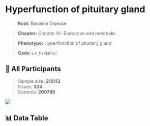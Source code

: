 # Hyperfunction of pituitary gland

> **Root:** Baseline Disease  

> **Chapter:** Chapter IV- Endocrine and metabolic  

> **Phenotype:** Hyperfunction of pituitary gland  

> **Code:** `E4_HYPERPIT`

## 🧪 All Participants  
> Sample size: **210113**  
> Cases: **324**  
> Controls: **209789**
<img src="/Sensitive/Figures/ALL/Incidence/E4_HYPERPIT.png"/>

## 📊 Data Table
<CsvTableMRF src="/Sensitive/Data/ALL/Incidence/COX_E4_HYPERPIT.csv"/>

